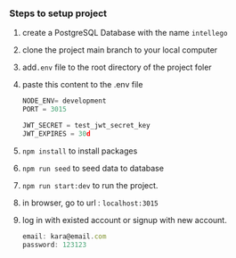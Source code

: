 ### Steps to setup project

1. create a PostgreSQL Database with the name `intellego`
2. clone the project main branch to your local computer
3. add`.env` file to the root directory of the project foler
4. paste this content to the .env file

   ```jsx
   NODE_ENV= development
   PORT = 3015

   JWT_SECRET = test_jwt_secret_key
   JWT_EXPIRES = 30d
   ```

5. `npm install` to install packages
6. `npm run seed` to seed data to database
7. `npm run start:dev` to run the project.
8. in browser, go to url : `localhost:3015`
9. log in with existed account or signup with new account.
   ```jsx
   email: kara@email.com
   password: 123123
   ```
